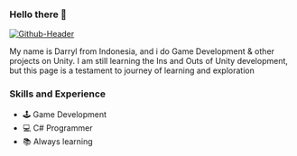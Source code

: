 ### Hello there 👋

<a href="https://ibb.co/pPkrf0J"><img src="https://i.ibb.co/g7cFSjz/Github-Header.png" alt="Github-Header" border="0"></a>

My name is Darryl from Indonesia, and i do Game Development & other projects on Unity. I am still learning the Ins and Outs of Unity development, but this page is a testament to journey of learning and exploration

### Skills and Experience
* 🕹️ Game Development
* 💻 C# Programmer
* 📚 Always learning 

